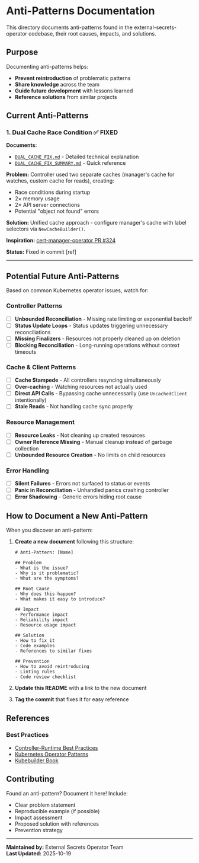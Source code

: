 # Anti-Patterns Documentation

This directory documents anti-patterns found in the external-secrets-operator codebase, their root causes, impacts, and solutions.

## Purpose

Documenting anti-patterns helps:
- **Prevent reintroduction** of problematic patterns
- **Share knowledge** across the team
- **Guide future development** with lessons learned
- **Reference solutions** from similar projects

## Current Anti-Patterns

### 1. Dual Cache Race Condition ✅ FIXED

**Documents:**
- [`DUAL_CACHE_FIX.md`](./DUAL_CACHE_FIX.md) - Detailed technical explanation
- [`DUAL_CACHE_FIX_SUMMARY.md`](./DUAL_CACHE_FIX_SUMMARY.md) - Quick reference

**Problem:** Controller used two separate caches (manager's cache for watches, custom cache for reads), creating:
- Race conditions during startup
- 2× memory usage
- 2× API server connections
- Potential "object not found" errors

**Solution:** Unified cache approach - configure manager's cache with label selectors via `NewCacheBuilder()`.

**Inspiration:** [cert-manager-operator PR #324](https://github.com/openshift/cert-manager-operator/pull/324)

**Status:** Fixed in commit [ref]

---

## Potential Future Anti-Patterns

Based on common Kubernetes operator issues, watch for:

### Controller Patterns
- [ ] **Unbounded Reconciliation** - Missing rate limiting or exponential backoff
- [ ] **Status Update Loops** - Status updates triggering unnecessary reconciliations
- [ ] **Missing Finalizers** - Resources not properly cleaned up on deletion
- [ ] **Blocking Reconciliation** - Long-running operations without context timeouts

### Cache & Client Patterns
- [ ] **Cache Stampede** - All controllers resyncing simultaneously
- [ ] **Over-caching** - Watching resources not actually used
- [ ] **Direct API Calls** - Bypassing cache unnecessarily (use `UncachedClient` intentionally)
- [ ] **Stale Reads** - Not handling cache sync properly

### Resource Management
- [ ] **Resource Leaks** - Not cleaning up created resources
- [ ] **Owner Reference Missing** - Manual cleanup instead of garbage collection
- [ ] **Unbounded Resource Creation** - No limits on child resources

### Error Handling
- [ ] **Silent Failures** - Errors not surfaced to status or events
- [ ] **Panic in Reconciliation** - Unhandled panics crashing controller
- [ ] **Error Shadowing** - Generic errors hiding root cause

## How to Document a New Anti-Pattern

When you discover an anti-pattern:

1. **Create a new document** following this structure:
   ```
   # Anti-Pattern: [Name]

   ## Problem
   - What is the issue?
   - Why is it problematic?
   - What are the symptoms?

   ## Root Cause
   - Why does this happen?
   - What makes it easy to introduce?

   ## Impact
   - Performance impact
   - Reliability impact
   - Resource usage impact

   ## Solution
   - How to fix it
   - Code examples
   - References to similar fixes

   ## Prevention
   - How to avoid reintroducing
   - Linting rules
   - Code review checklist
   ```

2. **Update this README** with a link to the new document

3. **Tag the commit** that fixes it for easy reference

## References

### Best Practices
- [Controller-Runtime Best Practices](https://pkg.go.dev/sigs.k8s.io/controller-runtime)
- [Kubernetes Operator Patterns](https://kubernetes.io/docs/concepts/extend-kubernetes/operator/)
- [Kubebuilder Book](https://book.kubebuilder.io/)

## Contributing

Found an anti-pattern? Document it here! Include:
- Clear problem statement
- Reproducible example (if possible)
- Impact assessment
- Proposed solution with references
- Prevention strategy

---

**Maintained by:** External Secrets Operator Team  
**Last Updated:** 2025-10-19

